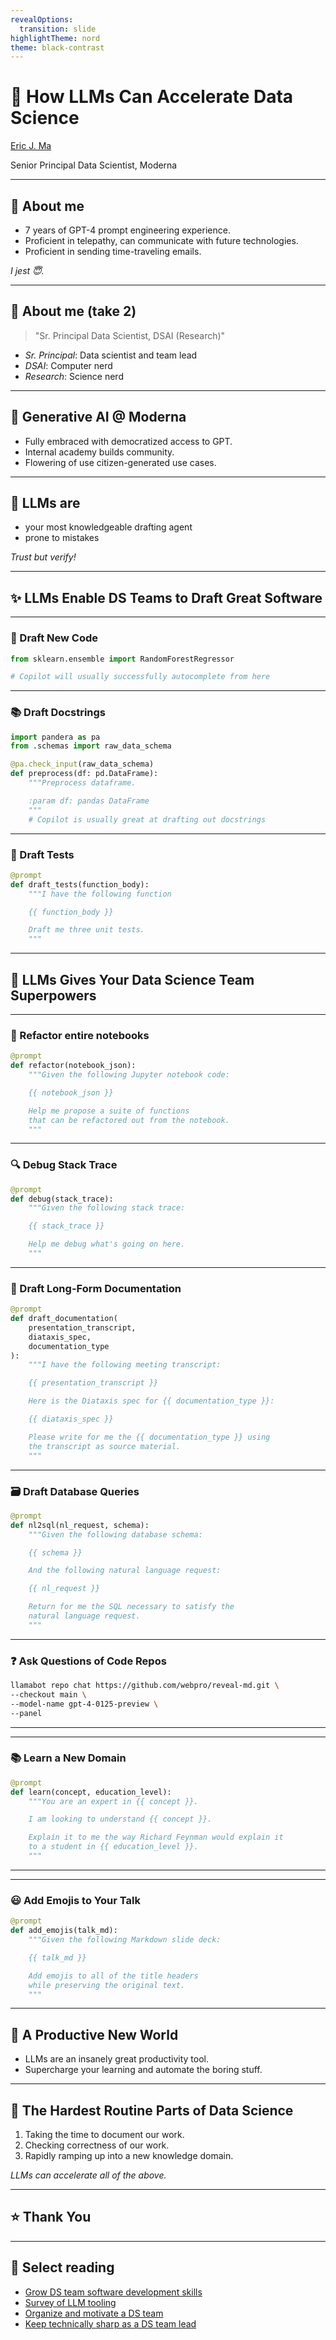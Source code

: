 ```yaml
---
revealOptions:
  transition: slide
highlightTheme: nord
theme: black-contrast
---
```


# 🌟 How LLMs Can Accelerate Data Science

[Eric J. Ma](https://ericmjl.github.io/)

Senior Principal Data Scientist, Moderna

---

## 💁 About me

- 7 years of GPT-4 prompt engineering experience. <!-- .element: class="fragment" -->
- Proficient in telepathy, can communicate with future technologies. <!-- .element: class="fragment" -->
- Proficient in sending time-traveling emails. <!-- .element: class="fragment" -->

*I jest 😇.*

---

## 💁 About me (take 2)

> "Sr. Principal Data Scientist, DSAI (Research)"

- *Sr. Principal*: Data scientist and team lead <!-- .element: class="fragment" -->
- *DSAI*: Computer nerd <!-- .element: class="fragment" -->
- *Research*: Science nerd <!-- .element: class="fragment" -->

---

## 🤖 Generative AI @ Moderna

- Fully embraced with democratized access to GPT.
- Internal academy builds community.
- Flowering of use citizen-generated use cases.

---

## 🧠 LLMs are

- your most knowledgeable drafting agent <!-- .element: class="fragment" -->
- prone to mistakes <!-- .element: class="fragment" -->

*Trust but verify!* <!-- .element: class="fragment" -->

---

## ✨ LLMs Enable DS Teams to Draft Great Software

----

### 📝 Draft New Code

```python
from sklearn.ensemble import RandomForestRegressor

# Copilot will usually successfully autocomplete from here
```

----

### 📚 Draft Docstrings

```python
import pandera as pa
from .schemas import raw_data_schema

@pa.check_input(raw_data_schema)
def preprocess(df: pd.DataFrame):
    """Preprocess dataframe.

    :param df: pandas DataFrame
    """
    # Copilot is usually great at drafting out docstrings
```

----

### 🧪 Draft Tests

```python
@prompt
def draft_tests(function_body):
    """I have the following function

    {{ function_body }}

    Draft me three unit tests.
    """
```

---

## 💪 LLMs Gives Your Data Science Team Superpowers

----

### 📓 Refactor entire notebooks

```python
@prompt
def refactor(notebook_json):
    """Given the following Jupyter notebook code:

    {{ notebook_json }}

    Help me propose a suite of functions
    that can be refactored out from the notebook.
    """
```

----

### 🔍 Debug Stack Trace

```python
@prompt
def debug(stack_trace):
    """Given the following stack trace:

    {{ stack_trace }}

    Help me debug what's going on here.
    """
```

----

### 📝 Draft Long-Form Documentation

```python
@prompt
def draft_documentation(
    presentation_transcript,
    diataxis_spec,
    documentation_type
):
    """I have the following meeting transcript:

    {{ presentation_transcript }}

    Here is the Diataxis spec for {{ documentation_type }}:

    {{ diataxis_spec }}

    Please write for me the {{ documentation_type }} using
    the transcript as source material.
    """
```

----

### 🗃️ Draft Database Queries

```python
@prompt
def nl2sql(nl_request, schema):
    """Given the following database schema:

    {{ schema }}

    And the following natural language request:

    {{ nl_request }}

    Return for me the SQL necessary to satisfy the
    natural language request.
    """
```

----

### ❓ Ask Questions of Code Repos

```bash
llamabot repo chat https://github.com/webpro/reveal-md.git \
--checkout main \
--model-name gpt-4-0125-preview \
--panel
```

----

<!-- .slide: data-background-image="images/llamabot-repo-chat-panel.webp" data-background-size="contain"-->

----

### 📚 Learn a New Domain

```python
@prompt
def learn(concept, education_level):
    """You are an expert in {{ concept }}.

    I am looking to understand {{ concept }}.

    Explain it to me the way Richard Feynman would explain it
    to a student in {{ education_level }}.
    """
```

----

<!-- .slide: data-background-image="images/learn-new-topics.webp" data-background-size="contain" -->

----

### 😃 Add Emojis to Your Talk

```python
@prompt
def add_emojis(talk_md):
    """Given the following Markdown slide deck:

    {{ talk_md }}

    Add emojis to all of the title headers
    while preserving the original text.
    """
```

---

## 🚀 A Productive New World

- LLMs are an insanely great productivity tool. <!-- .element: class="fragment" -->
- Supercharge your learning and automate the boring stuff. <!-- .element: class="fragment" -->

----

## 🧩 The Hardest Routine Parts of Data Science

1. Taking the time to document our work. <!-- .element: class="fragment" -->
2. Checking correctness of our work. <!-- .element: class="fragment" -->
3. Rapidly ramping up into a new knowledge domain. <!-- .element: class="fragment" -->

*LLMs can accelerate all of the above.* <!-- .element: class="fragment" -->

---

## ⭐️ Thank You

---

## 🤔 Select reading

- [Grow DS team software development skills](https://ericmjl.github.io/blog/2024/4/5/how-to-grow-software-development-skills-in-a-data-science-team/)
- [Survey of LLM tooling](https://ericmjl.github.io/blog/2024/2/1/an-incomplete-and-opinionated-survey-of-llm-tooling/)
- [Organize and motivate a DS team](https://ericmjl.github.io/blog/2024/3/23/how-to-organize-and-motivate-a-biotech-data-science-team/)
- [Keep technically sharp as a DS team lead](https://ericmjl.github.io/blog/2024/2/25/how-to-keep-sharp-with-technical-skills-as-a-data-science-team-lead/)
